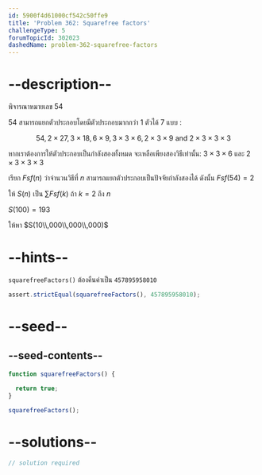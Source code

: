 ```yaml
---
id: 5900f4d61000cf542c50ffe9
title: 'Problem 362: Squarefree factors'
challengeType: 5
forumTopicId: 302023
dashedName: problem-362-squarefree-factors
---
```


# --description--

พิจารณาหมายเลข 54

54 สามารถแยกตัวประกอบโดยมีตัวประกอบมากกว่า 1 ตัวได้ 7 แบบ :

$$54, 2 × 27, 3 × 18, 6 × 9, 3 × 3 × 6, 2 × 3 × 9 \text{ and } 2 × 3 × 3 × 3$$

หากเราต้องการให้ตัวประกอบเป็นกำลังสองทั้งหมด จะเหลือเพียงสองวิธีเท่านั้น: $3 × 3 × 6$ และ $2 × 3 × 3 × 3$

เรียก $Fsf(n)$ ว่าจำนวนวิธีที่ $n$ สามารถแยกตัวประกอบเป็นปัจจัยกำลังสองได้ ดังนั้น $Fsf(54) = 2$

ให้ $S(n)$ เป็น $\sum Fsf(k)$ ถ้า $k = 2$ ถึง $n$

$S(100) = 193$

ให้หา $S(10\\,000\\,000\\,000)$

# --hints--

`squarefreeFactors()` ต้องคืนค่าเป็น `457895958010`

```js
assert.strictEqual(squarefreeFactors(), 457895958010);
```

# --seed--

## --seed-contents--

```js
function squarefreeFactors() {

  return true;
}

squarefreeFactors();
```

# --solutions--

```js
// solution required
```
